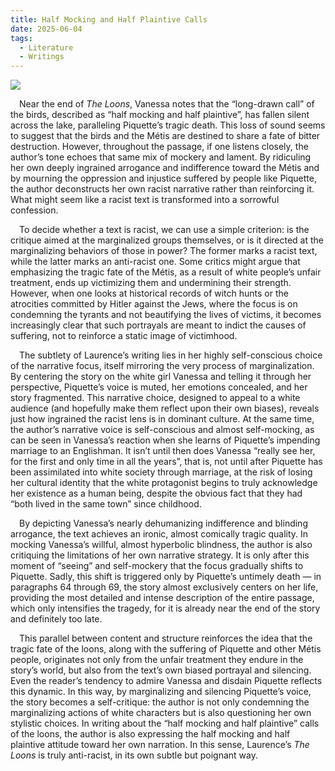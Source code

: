 ```yaml
---
title: Half Mocking and Half Plaintive Calls
date: 2025-06-04
tags:
  - Literature
  - Writings
---
```


![](https://pic1.imgdb.cn/item/6840538858cb8da5c82cddfd.png)

&ensp;&ensp;Near the end of *The Loons*, Vanessa notes that the “long-drawn call” of the birds, described as “half mocking and half plaintive”, has fallen silent across the lake, paralleling Piquette’s tragic death. This loss of sound seems to suggest that the birds and the Métis are destined to share a fate of bitter destruction. However, throughout the passage, if one listens closely, the author’s tone echoes that same mix of mockery and lament. By ridiculing her own deeply ingrained arrogance and indifference toward the Métis and by mourning the oppression and injustice suffered by people like Piquette, the author deconstructs her own racist narrative rather than reinforcing it. What might seem like a racist text is transformed into a sorrowful confession.

<!--more-->

&ensp;&ensp;To decide whether a text is racist, we can use a simple criterion: is the critique aimed at the marginalized groups themselves, or is it directed at the marginalizing behaviors of those in power? The former marks a racist text, while the latter marks an anti-racist one. Some critics might argue that emphasizing the tragic fate of the Métis, as a result of white people’s unfair treatment, ends up victimizing them and undermining their strength. However, when one looks at historical records of witch hunts or the atrocities committed by Hitler against the Jews, where the focus is on condemning the tyrants and not beautifying the lives of victims, it becomes increasingly clear that such portrayals are meant to indict the causes of suffering, not to reinforce a static image of victimhood.

&ensp;&ensp;The subtlety of Laurence’s writing lies in her highly self-conscious choice of the narrative focus, itself mirroring the very process of marginalization. By centering the story on the white girl Vanessa and telling it through her perspective, Piquette’s voice is muted, her emotions concealed, and her story fragmented. This narrative choice, designed to appeal to a white audience (and hopefully make them reflect upon their own biases), reveals just how ingrained the racist lens is in dominant culture. At the same time, the author’s narrative voice is self-conscious and almost self-mocking, as can be seen in Vanessa’s reaction when she learns of Piquette’s impending marriage to an Englishman. It isn’t until then does Vanessa “really see her, for the first and only time in all the years”, that is, not until after Piquette has been assimilated into white society through marriage, at the risk of losing her cultural identity that the white protagonist begins to truly acknowledge her existence as a human being, despite the obvious fact that they had “both lived in the same town” since childhood.

&ensp;&ensp;By depicting Vanessa’s nearly dehumanizing indifference and blinding arrogance, the text achieves an ironic, almost comically tragic quality. In mocking Vanessa’s willful, almost hyperbolic blindness, the author is also critiquing the limitations of her own narrative strategy. It is only after this moment of “seeing” and self-mockery that the focus gradually shifts to Piquette. Sadly, this shift is triggered only by Piquette’s untimely death — in paragraphs 64 through 69, the story almost exclusively centers on her life, providing the most detailed and intense description of the entire passage, which only intensifies the tragedy, for it is already near the end of the story and definitely too late.

&ensp;&ensp;This parallel between content and structure reinforces the idea that the tragic fate of the loons, along with the suffering of Piquette and other Métis people, originates not only from the unfair treatment they endure in the story’s world, but also from the text’s own biased portrayal and silencing. Even the reader’s tendency to admire Vanessa and disdain Piquette reflects this dynamic. In this way, by marginalizing and silencing Piquette’s voice, the story becomes a self-critique: the author is not only condemning the marginalizing actions of white characters but is also questioning her own stylistic choices. In writing about the “half mocking and half plaintive” calls of the loons, the author is also expressing the half mocking and half plaintive attitude toward her own narration. In this sense, Laurence’s *The Loons* is truly anti-racist, in its own subtle but poignant way. 
